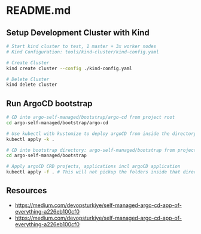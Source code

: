 # README.md

## Setup Development Cluster with Kind

```sh
# Start kind cluster to test, 1 master + 3x worker nodes
# Kind Configuration: tools/kind-cluster/kind-config.yaml

# Create Cluster
kind create cluster --config ./kind-config.yaml

# Delete Cluster
kind delete cluster
```

## Run ArgoCD bootstrap

```sh
# CD into argo-self-managed/bootstrap/argo-cd from project root
cd argo-self-managed/bootstrap/argo-cd

# Use kubectl with kustomize to deploy argoCD from inside the directory
kubectl apply -k .

# CD into bootstrap directory: argo-self-managed/bootstrap from project root
cd argo-self-managed/bootstrap

# Apply argoCD CRD projects, applications incl argoCD application
kubectl apply -f . # This will not pickup the folders inside that directory
```

## Resources

- https://medium.com/devopsturkiye/self-managed-argo-cd-app-of-everything-a226eb100cf0
- https://medium.com/devopsturkiye/self-managed-argo-cd-app-of-everything-a226eb100cf0
